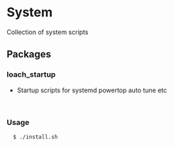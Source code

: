 # System

Collection of system scripts
<br>

## Packages
### loach_startup
- Startup scripts for systemd powertop auto tune etc

<br>

### Usage
```
  $ ./install.sh
```
